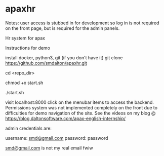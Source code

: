 # apaxhr

Notes: user access is stubbed in for development so log in is not required on the front page, but is required for the admin panels.

Hr system for apax

Instructions for demo

install docker, python3, git (if you don't have it)
git clone https://github.com/smdalton/apaxhr.git

cd <repo_dir>

chmod +x start.sh

./start.sh

visit localhost:8000 click on the menubar items to access the backend. Permissions system was not implemented completely on the front due to difficulties for demo navigation of the site. See the videos on my blog @ https://blog.daltonsoftware.com/apax-english-internship/

admin credentials are:

username: smd@gmail.com password: password 

smd@gmail.com is not my real email fwiw
